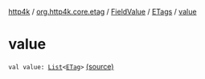 [http4k](../../../index.md) / [org.http4k.core.etag](../../index.md) / [FieldValue](../index.md) / [ETags](index.md) / [value](./value.md)

# value

`val value: `[`List`](https://kotlinlang.org/api/latest/jvm/stdlib/kotlin.collections/-list/index.html)`<`[`ETag`](../../-e-tag/index.md)`>` [(source)](https://github.com/http4k/http4k/blob/master/http4k-core/src/main/kotlin/org/http4k/core/etag/ETagValidationRequestParser.kt#L11)